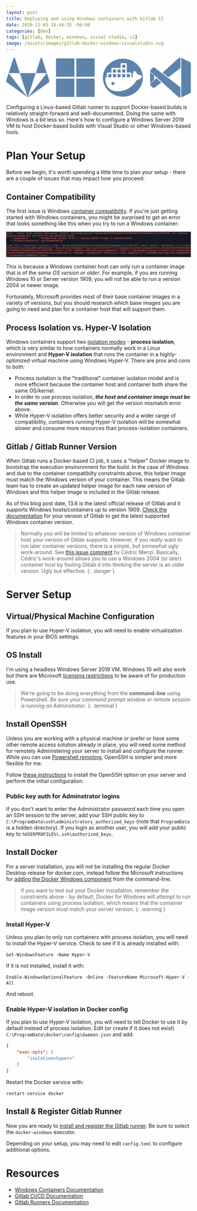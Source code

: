 ```yaml
---
layout: post
title: Deploying and using Windows containers with Gitlab CI
date: 2020-12-03 18:44:35 -06:00
categories: [dev]
tags: [gitlab, docker, windows, visual studio, ci]
image: /assets/images/gitlab-docker-windows-visualstudio.svg
---
```


![gitlab-docker-windows-visualstudio](/assets/images/gitlab-docker-windows-visualstudio-row.svg)

Configuring a Linux-based Gitlab runner to support Docker-based builds is relatively straight-forward and well-documented. Doing the same with Windows is a bit less so. Here's how to configure a Windows Server 2019 VM to host Docker-based builds with Visual Studio or other Windows-based tools.

<!--more-->

# Plan Your Setup

Before we begin, it's worth spending a little time to plan your setup - there are a couple of issues that may impact how you proceed:

## Container Compatibility

The first issue is Windows [container compatibility](https://docs.microsoft.com/en-us/virtualization/windowscontainers/deploy-containers/version-compatibility?tabs=windows-server-20H2%2Cwindows-10-20H2). If you're just getting started with Windows containers, you might be surprised to get an error that looks something like this when you try to run a Windows container:

![Windows container verson error](/assets/images/windows-container-version-error.png)

This is because a Windows container host can only run a container image that is of the _same OS version or older_. For example, if you are running Windows 10 or Server version 1909, you will not be able to run a version 2004 or newer image.

Fortunately, Microsoft provides most of their base container images in a variety of versions, but you should research which base images you are going to need and plan for a container host that will support them.

## Process Isolation vs. Hyper-V Isolation

Windows containers support two [isolation modes](https://docs.microsoft.com/en-us/virtualization/windowscontainers/manage-containers/hyperv-container) - **process isolation**, which is very similar to how containers normally work in a Linux environment and **Hyper-V isolation** that runs the container in a highly-optimized virtual machine using Windows Hyper-V. There are pros and cons to both:

* Process isolation is the "traditional" container isolation model and is more efficient because the container host and container both share the same OS/kernel.
* In order to use process isolation, **_the host and container image must be the same version_**. Otherwise you will get the version mismatch error above.
* While Hyper-V isolation offers better security and a wider range of compatibility, containers running Hyper-V isolation will be somewhat slower and consume more resources than process-isolation containers.

## Gitlab / Gitlab Runner Version

When Gitlab runs a Docker-based CI job, it uses a "helper" Docker image to bootstrap the execution environmnent for the build. In the case of Windows and due to the container compatibilty constraints above, this helper image must match the Windows version of your container. This means the Gitlab team has to create an updated helper image for each new version of Windows and this helper image is included in the Gitlab release.

As of this blog post date, 13.6 is the latest official release of Gitlab and it supports Windows hosts/containers up to version 1909. [Check the documentation](https://docs.gitlab.com/13.6/runner/executors/docker.html) for your version of Gitlab to get the latest supported Windows container version.

> Normally you will be limited to whatever version of Windows container host your version of Gitlab supports. However, if you _really_ want to run later container versions, there is a simple, but somewhat ugly work-around. See [this issue comment](https://gitlab.com/gitlab-org/gitlab-runner/-/issues/26420#note_374547809) by Cédric Menzi. Basically, Cédric's work-around allows you to use a Windows 2004 (or later) container host by fooling Gitlab it into thinking the server is an older version. Ugly but effective.
{: .danger }

# Server Setup

## Virtual/Physical Machine Configuration

If you plan to use Hyper-V isolation, you will need to enable virtualization features in your BIOS settings.

## OS Install

I'm using a headless Windows Server 2019 VM. Windows 10 will also work but there are Microsoft [licensing restrictions](https://docs.microsoft.com/en-us/virtualization/windowscontainers/about/faq) to be aware of for production use.

> We're going to be doing everything from the **command-line** using Powershell. _Be sure your command prompt window or remote session is running as Adminstrator_.
{: .terminal }

## Install OpenSSH

Unless you are working with a physical machine or prefer or have some other remote access solution already in place, you will need some method for remotely Administering your server to install and configure the runner. While you can use [Powershell remoting](https://docs.microsoft.com/en-us/powershell/scripting/learn/remoting/running-remote-commands), OpenSSH is simpler and more flexible for me.

Follow [these instructions](https://docs.microsoft.com/en-us/windows-server/administration/openssh/openssh_install_firstuse) to install the OpenSSH option on your server and perform the initial configuration.

### Public key auth for Adminstrator logins

If you don't want to enter the Administrator password each time you open an SSH session to the server, add your SSH public key to `C:\ProgramData\ssh\administrators_authorized_keys` (note that `ProgramData` is a hidden directory). If you login as another user, you will add your public key to `%USERPROFILE%\.ssh\authorized_keys`.

## Install Docker

For a server installation, you will not be installing the regular Docker Desktop release for docker.com, instead follow the Microsoft instructions for [adding the Docker Windows component](https://docs.microsoft.com/en-us/virtualization/windowscontainers/quick-start/set-up-environment?tabs=Windows-Server) from the command-line.

> If you want to test out your Docker installation, remember the constraints above - by default, Docker for Windows will attempt to run containers using process isolation, which means that the container image version must match your server version.
{: .warning }

### Install Hyper-V

Unless you plan to only run containers with process isolation, you will need to install the Hyper-V service. Check to see if it is already installed with:

```
Get-WindowsFeature -Name Hyper-V
```

If it is not installed, install it with:

```
Enable-WindowsOptionalFeature -Online -FeatureName Microsoft-Hyper-V -All
```

And reboot.

### Enable Hyper-V isolation in Docker config

If you plan to use Hyper-V isolation, you will need to tell Docker to use it by default instead of process isolation. Edit (or create if it does not exist) `C:\ProgramData\docker\config\daemon.json` and add:

```json
{
    "exec-opts": [
        "isolation=hyperv"
    ]
}
```

Restart the Docker service with:

```
restart-service docker
```

## Install & Register Gitlab Runner

Now you are ready to [install and register the Gitlab runner](https://docs.gitlab.com/runner/install/). Be sure to select the `docker-windows` executor.

Depending on your setup, you may need to edit `config.toml` to configure additional options.

# Resources

* [Windows Containers Documentation](https://docs.microsoft.com/en-us/virtualization/windowscontainers/)
* [Gitlab CI/CD Documentation](https://docs.gitlab.com/ee/ci/README.html)
* [Gitlab Runners Documentation](https://docs.gitlab.com/runner/)
